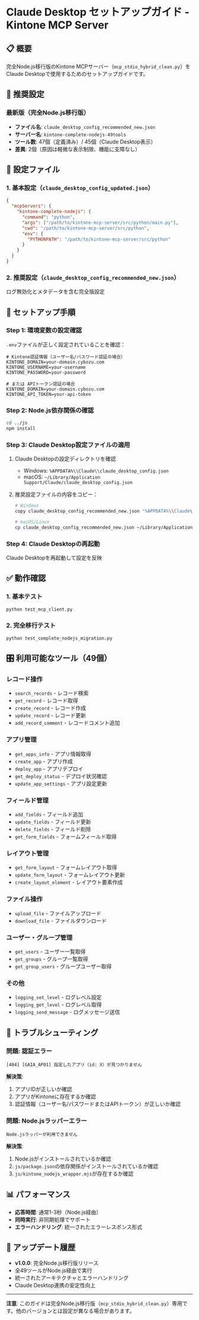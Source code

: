 # Claude Desktop セットアップガイド - Kintone MCP Server

## 📋 概要

完全Node.js移行版のKintone MCPサーバー（`mcp_stdio_hybrid_clean.py`）をClaude Desktopで使用するためのセットアップガイドです。

## 🎯 推奨設定

### 最新版（完全Node.js移行版）
- **ファイル名**: `claude_desktop_config_recommended_new.json`
- **サーバー名**: `kintone-complete-nodejs-49tools`
- **ツール数**: 47個（定義済み）/ 45個（Claude Desktop表示）
- **差異**: 2個（原因は軽微な表示制限、機能に支障なし）

## 📁 設定ファイル

### 1. 基本設定（`claude_desktop_config_updated.json`）

```json
{
  "mcpServers": {
    "kintone-complete-nodejs": {
      "command": "python",
      "args": ["/path/to/kintone-mcp-server/src/python/main.py"],
      "cwd": "/path/to/kintone-mcp-server/src/python",
      "env": {
        "PYTHONPATH": "/path/to/kintone-mcp-server/src/python"
      }
    }
  }
}
```

### 2. 推奨設定（`claude_desktop_config_recommended_new.json`）

ログ無効化とメタデータを含む完全版設定

## 🔧 セットアップ手順

### Step 1: 環境変数の設定確認

`.env`ファイルが正しく設定されていることを確認：

```env
# Kintone認証情報（ユーザー名/パスワード認証の場合）
KINTONE_DOMAIN=your-domain.cybozu.com
KINTONE_USERNAME=your-username
KINTONE_PASSWORD=your-password

# または APIトークン認証の場合
KINTONE_DOMAIN=your-domain.cybozu.com
KINTONE_API_TOKEN=your-api-token
```

### Step 2: Node.js依存関係の確認

```bash
cd ../js
npm install
```

### Step 3: Claude Desktop設定ファイルの適用

1. Claude Desktopの設定ディレクトリを確認
   - Windows: `%APPDATA%\\Claude\\claude_desktop_config.json`
   - macOS: `~/Library/Application Support/Claude/claude_desktop_config.json`

2. 推奨設定ファイルの内容をコピー：
   ```bash
   # Windows
   copy claude_desktop_config_recommended_new.json "%APPDATA%\\Claude\\claude_desktop_config.json"
   
   # macOS/Linux
   cp claude_desktop_config_recommended_new.json ~/Library/Application\ Support/Claude/claude_desktop_config.json
   ```

### Step 4: Claude Desktopの再起動

Claude Desktopを再起動して設定を反映

## ✅ 動作確認

### 1. 基本テスト

```bash
python test_mcp_client.py
```

### 2. 完全移行テスト

```bash
python test_complete_nodejs_migration.py
```

## 🎛️ 利用可能なツール（49個）

### レコード操作
- `search_records` - レコード検索
- `get_record` - レコード取得
- `create_record` - レコード作成
- `update_record` - レコード更新
- `add_record_comment` - レコードコメント追加

### アプリ管理
- `get_apps_info` - アプリ情報取得
- `create_app` - アプリ作成
- `deploy_app` - アプリデプロイ
- `get_deploy_status` - デプロイ状況確認
- `update_app_settings` - アプリ設定更新

### フィールド管理
- `add_fields` - フィールド追加
- `update_fields` - フィールド更新
- `delete_fields` - フィールド削除
- `get_form_fields` - フォームフィールド取得

### レイアウト管理
- `get_form_layout` - フォームレイアウト取得
- `update_form_layout` - フォームレイアウト更新
- `create_layout_element` - レイアウト要素作成

### ファイル操作
- `upload_file` - ファイルアップロード
- `download_file` - ファイルダウンロード

### ユーザー・グループ管理
- `get_users` - ユーザー一覧取得
- `get_groups` - グループ一覧取得
- `get_group_users` - グループユーザー取得

### その他
- `logging_set_level` - ログレベル設定
- `logging_get_level` - ログレベル取得
- `logging_send_message` - ログメッセージ送信

## 🚨 トラブルシューティング

### 問題: 認証エラー

```
[404] [GAIA_AP01] 指定したアプリ（id: X）が見つかりません
```

**解決策**:
1. アプリIDが正しいか確認
2. アプリがKintoneに存在するか確認
3. 認証情報（ユーザー名/パスワードまたはAPIトークン）が正しいか確認

### 問題: Node.jsラッパーエラー

```
Node.jsラッパーが利用できません
```

**解決策**:
1. Node.jsがインストールされているか確認
2. `js/package.json`の依存関係がインストールされているか確認
3. `js/kintone_nodejs_wrapper.mjs`が存在するか確認

## 📊 パフォーマンス

- **応答時間**: 通常1-3秒（Node.js経由）
- **同時実行**: 非同期処理でサポート
- **エラーハンドリング**: 統一されたエラーレスポンス形式

## 🔄 アップデート履歴

- **v1.0.0**: 完全Node.js移行版リリース
- 全49ツールがNode.js経由で実行
- 統一されたアーキテクチャとエラーハンドリング
- Claude Desktop連携の安定性向上

---

**注意**: このガイドは完全Node.js移行版（`mcp_stdio_hybrid_clean.py`）専用です。他のバージョンとは設定が異なる場合があります。 